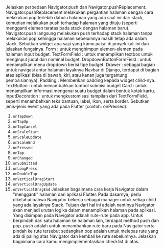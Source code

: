 Jelaskan perbedaan Navigator.push dan Navigator.pushReplacement.
    Navigator.pushReplacement melakukan pergantian halaman dengan cara melakukan pop terlebih dahulu halaman yang ada saat ini dari stack, kemudian melakukan push terhadap halaman yang dituju (seperti mengganti elemen teratas pada stack dengan halaman baru).
    Navigator.push langsung melakukan push terhadap stack halaman tanpa melakukan pop sehingga halaman sebelumnya masih tetap ada dalam stack.
Sebutkan widget apa saja yang kamu pakai di proyek kali ini dan jelaskan fungsinya.
    Form : untuk menghimpun elemen-elemen pada halaman input budget.
    TextFormField : untuk menampilkan textbox untuk menginput judul dan nominal budget.
    DropdownButtonFormField : untuk menampilkan menu dropdown berisi tipe budget.
    Drawer : sebagai bagian untuk navigasi antar halaman layaknya Navbar di Django, terdapat di bagian atas aplikasi (bisa di bawah, kiri, atau kanan juga tergantung pemosisiannya).
    Padding : Memberikan padding kepada widget child-nya.
    TextButton : untuk menambahkan tombol submisi budget
    Card : untuk menampilkan informasi mengenai suatu budget dalam bentuk kotak kartu.
    InputDecoration : untuk mengkustomisasi tampilan dari TextFormField, seperti menambahkan teks bantuan, label, ikon, serta border.
Sebutkan jenis-jenis event yang ada pada Flutter (contoh: onPressed).
1.  `onTapDown`
2.  `onTapUp`
3.  `onTapCancel` 
4.  `onScaleStart `
5.  `onScaleUpdate `
6.  `onScaleEnd`
7.  `onPressed `
8.  `onTap`
9.  `onChanged `
10. `onSubmitted `
11. `onLongPress `
12. `onDoubleTap `
13. `onVerticalDragStart`
14. `onVerticalDragUpdate` 
15. `onVerticalDragEnd`
Jelaskan bagaimana cara kerja Navigator dalam "mengganti" halaman dari aplikasi Flutter.
    Pada dasarnya, perlu diketahui bahwa Navigator bekerja sebagai manager untuk setiap child yang ada layaknya Stack. Tujuan dari hal ini adalah nantinya Navigator akan menjadi urutan logika dalam menampilkan halaman pada aplikasi. Yang disimpan pada Navigator adalah rute-rute pada app. Untuk berpindah dari satu halaman ke halaman lain, terdapat method push dan pop. push adalah untuk menambahkan rute baru pada Navigator serta pindah ke rute tersebut sedangkan pop adalah untuk melepas rute yang ada di paling atas Navigator dan kembali ke rute sebelumnya.
Jelaskan bagaimana cara kamu mengimplementasikan checklist di atas.